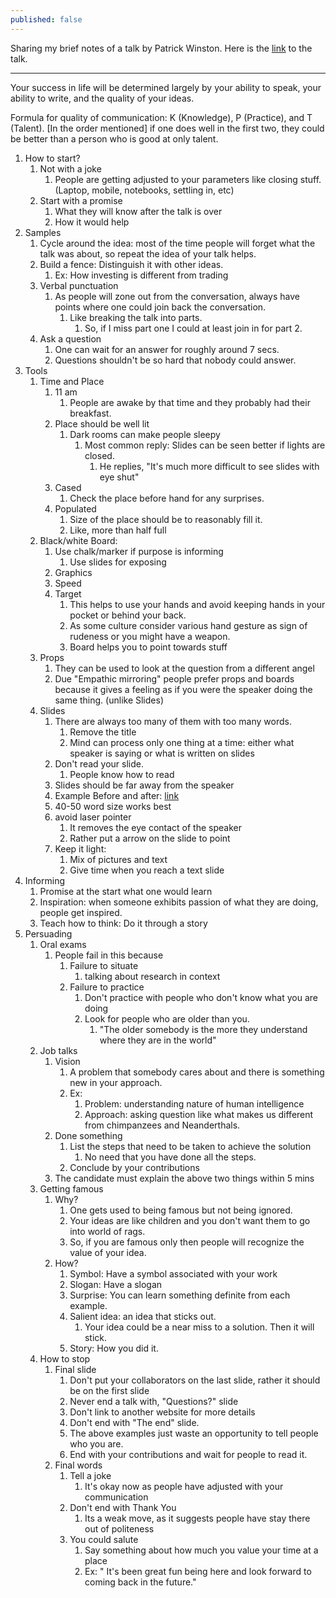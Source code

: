 ```yaml
---
published: false
---
```

Sharing my brief notes of a talk by Patrick Winston. Here is the [link](https://youtu.be/Unzc731iCUY) to the talk.

------

Your success in life will be determined largely by your ability to speak, your ability to write, and the quality of your ideas.

Formula for quality of communication: K (Knowledge), P (Practice), and T (Talent). [In the order mentioned] if one does well in the first two, they could be better than a person who is good at only talent.

1. How to start?
    1. Not with a joke
        1. People are getting adjusted to your parameters like closing stuff. (Laptop, mobile, notebooks, settling in, etc)
    2. Start with a promise
        1. What they will know after the talk is over
        2. How it would help
2. Samples
    1. Cycle around the idea: most of the time people will forget what the talk was about, so repeat the idea of your talk helps.
    2. Build a fence: Distinguish it with other ideas.
        1. Ex: How investing is different from trading
    3. Verbal punctuation
        1. As people will zone out from the conversation, always have points where one could join back the conversation.
            1. Like breaking the talk into parts.
                1. So, if I miss part one I could at least join in for part 2.
    4. Ask a question
        1. One can wait for an answer for roughly around 7 secs.
        2. Questions shouldn't be so hard that nobody could answer.
3. Tools
    1. Time and Place
        1. 11 am
            1. People are awake by that time and they probably had their breakfast.
        2. Place should be well lit
            1. Dark rooms can make people sleepy
                1. Most common reply: Slides can be seen better if lights are closed.
                    1. He replies, "It's much more difficult to see slides with eye shut"
        3. Cased
            1. Check the place before hand for any surprises.
        4. Populated
            1. Size of the place should be to reasonably fill it.
            2. Like, more than half full
    2. Black/white Board:
        1. Use chalk/marker if purpose is informing
            1. Use slides for exposing
        2. Graphics
        3. Speed
        4. Target
            1. This helps to use your hands and avoid keeping hands in your pocket or behind your back.
            2. As some culture consider various hand gesture as sign of rudeness or you might have a weapon.
            3. Board helps you to point towards stuff
    3. Props
        1. They can be used to look at the question from a different angel
        2. Due "Empathic mirroring" people prefer props and boards because it gives a feeling as if you were the speaker doing the same thing. (unlike Slides)
    4. Slides
        1. There are always too many of them with too many words.
            1. Remove the title
            2. Mind can process only one thing at a time: either what speaker is saying or what is written on slides
        2. Don't read your slide.
            1. People know how to read
        3. Slides should be far away from the speaker
        4. Example Before and after: [link](https://www.notion.so/arjunbadola/e9da32ba4ccd4b4aab98ec9387be8661)
        5. 40-50 word size works best
        6. avoid laser pointer
            1. It removes the eye contact of the speaker
            2. Rather put a arrow on the slide to point
        7. Keep it light:
            1. Mix of pictures and text
            2. Give time when you reach a text slide
4. Informing
    1. Promise at the start what one would learn 
    2. Inspiration: when someone exhibits passion of what they are doing, people get inspired.
    3. Teach how to think: Do it through a story
5. Persuading
    1. Oral exams
        1. People fail in this because 
            1. Failure to situate
                1. talking about research in context
            2. Failure to practice
                1. Don't practice with people who don't know what you are doing
                2. Look for people who are older than you.
                    1. "The older somebody is the more they understand where they are in the world"
    2. Job talks
        1. Vision
            1. A problem that somebody cares about and there is something new in your approach.
            2. Ex: 
                1. Problem: understanding nature of human intelligence
                2. Approach: asking question like what makes us different from chimpanzees and Neanderthals. 
        2. Done something
            1. List the steps that need to be taken to achieve the solution
                1. No need that you have done all the steps.
            2. Conclude by your contributions
        3. The candidate must explain the above two things within 5 mins
    3. Getting famous
        1. Why?
            1. One gets used to being famous but not being ignored.
            2. Your ideas are like children and you don't want them to go into world of rags.
            3. So, if you are famous only then people will recognize the value of your idea.
        2. How?
            1. Symbol: Have a symbol associated with your work
            2. Slogan: Have a slogan
            3. Surprise: You can learn something definite from each example.
            4. Salient idea: an idea that sticks out.
                1. Your idea could be a near miss to a solution. Then it will stick.
            5. Story: How you did it.
    4. How to stop
        1. Final slide
            1. Don't put your collaborators on the last slide, rather it should be on the first slide
            2. Never end a talk with, "Questions?" slide
            3. Don't link to another website for more details
            4. Don't end with "The end" slide.
            5. The above examples just waste an opportunity to tell people who you are.
            6. End with your contributions and wait for people to read it.
        2. Final words
            1. Tell a joke
                1. It's okay now as people have adjusted with your communication
            2. Don't end with Thank You
                1. Its a weak move, as it suggests people have stay there out of politeness
            3. You could salute
                1. Say something about how much you value your time at a place
                2. Ex: " It's been great fun being here and look forward to coming back in the future."